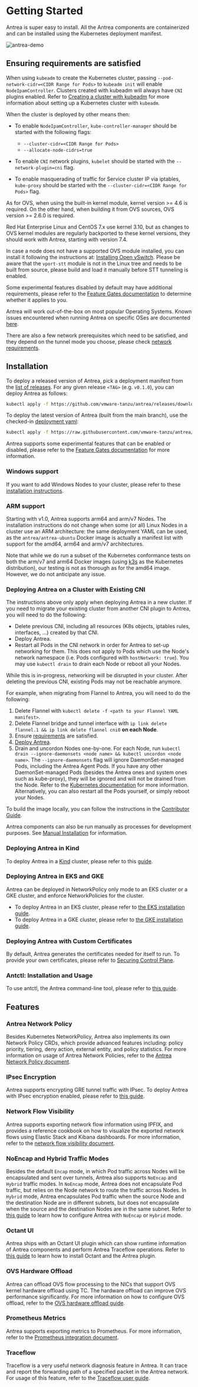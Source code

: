 # Getting Started

Antrea is super easy to install. All the Antrea components are
containerized and can be installed using the Kubernetes deployment
manifest.

![antrea-demo](https://user-images.githubusercontent.com/2495809/94325574-e7876500-ff53-11ea-9ecd-6dedef339fac.gif)

## Ensuring requirements are satisfied

When using `kubeadm` to create the Kubernetes cluster, passing
`--pod-network-cidr=<CIDR Range for Pods>` to `kubeadm init` will enable
`NodeIpamController`. Clusters created with kubeadm will always have
`CNI` plugins enabled. Refer to
[Creating a cluster with kubeadm](https://kubernetes.io/docs/setup/production-environment/tools/kubeadm/create-cluster-kubeadm)
for more information about setting up a Kubernetes cluster with `kubeadm`.

When the cluster is deployed by other means then:

* To enable `NodeIpamController`, `kube-controller-manager` should be started
with the following flags:
  - `--cluster-cidr=<CIDR Range for Pods>`
  - `--allocate-node-cidrs=true`

* To enable `CNI` network plugins, `kubelet` should be started with the
`--network-plugin=cni` flag.

* To enable masquerading of traffic for Service cluster IP via iptables,
`kube-proxy` should be started with the `--cluster-cidr=<CIDR Range for Pods>`
flag.

As for OVS, when using the built-in kernel module, kernel version >= 4.6 is
required. On the other hand, when building it from OVS sources, OVS
version >= 2.6.0 is required.

Red Hat Enterprise Linux and CentOS 7.x use kernel 3.10, but as changes to
OVS kernel modules are regularly backported to these kernel versions, they
should work with Antrea, starting with version 7.4.

In case a node does not have a supported OVS module installed,
you can install it following the instructions at:
[Installing Open vSwitch](https://docs.openvswitch.org/en/latest/intro/install).
Please be aware that the `vport-stt` module is not in the Linux tree and needs to be
built from source, please build and load it manually before STT tunneling is enabled.

Some experimental features disabled by default may have additional requirements,
please refer to the [Feature Gates documentation](feature-gates.md) to determine
whether it applies to you.

Antrea will work out-of-the-box on most popular Operating Systems. Known issues
encountered when running Antrea on specific OSes are documented
[here](os-issues.md).

There are also a few network prerequisites which need to be satisfied, and they depend
on the tunnel mode you choose, please check [network requirements](./network-requirements.md).

## Installation

To deploy a released version of Antrea, pick a deployment manifest from the
[list of releases](https://github.com/vmware-tanzu/antrea/releases). For any
given release `<TAG>` (e.g. `v0.1.0`), you can deploy Antrea as follows:

```bash
kubectl apply -f https://github.com/vmware-tanzu/antrea/releases/download/<TAG>/antrea.yml
```

To deploy the latest version of Antrea (built from the main branch), use the
checked-in [deployment yaml](/build/yamls/antrea.yml):

```bash
kubectl apply -f https://raw.githubusercontent.com/vmware-tanzu/antrea/main/build/yamls/antrea.yml
```

Antrea supports some experimental features that can be enabled or disabled,
please refer to the [Feature Gates documentation](feature-gates.md) for more
information.

### Windows support

If you want to add Windows Nodes to your cluster, please refer to these
[installation instructions](windows.md).

### ARM support

Starting with v1.0, Antrea supports arm64 and arm/v7 Nodes. The installation
instructions do not change when some (or all) Linux Nodes in a cluster use an
ARM architecture: the same deployment YAML can be used, as the
`antrea/antrea-ubuntu` Docker image is actually a manifest list with support for
the amd64, arm64 and arm/v7 architectures.

Note that while we do run a subset of the Kubernetes conformance tests on both
the arm/v7 and arm64 Docker images (using [k3s](https://k3s.io/) as the
Kubernetes distribution), our testing is not as thorough as for the amd64
image. However, we do not anticipate any issue.

### Deploying Antrea on a Cluster with Existing CNI

The instructions above only apply when deploying Antrea in a new cluster. If you
need to migrate your existing cluster from another CNI plugin to Antrea, you
will need to do the following:

* Delete previous CNI, including all resources (K8s objects, iptables rules,
interfaces, ...) created by that CNI.
* Deploy Antrea.
* Restart all Pods in the CNI network in order for Antrea to set-up networking
for them. This does not apply to Pods which use the Node's network namespace
(i.e. Pods configured with `hostNetwork: true`). You may use `kubectl drain` to
drain each Node or reboot all your Nodes.

While this is in-progress, networking will be disrupted in your cluster. After
deleting the previous CNI, existing Pods may not be reachable anymore.

For example, when migrating from Flannel to Antrea, you will need to do the
following:

1. Delete Flannel with `kubectl delete -f <path to your Flannel YAML manifest>`.
2. Delete Flannel bridge and tunnel interface with `ip link delete flannel.1 &&
ip link delete flannel cni0` **on each Node**.
3. Ensure [requirements](#ensuring-requirements-are-satisfied) are satisfied.
4. [Deploy Antrea](#installation).
5. Drain and uncordon Nodes one-by-one. For each Node, run `kubectl drain
--ignore-daemonsets <node name> && kubectl uncordon <node name>`. The
`--ignore-daemonsets` flag will ignore DaemonSet-managed Pods, including the
Antrea Agent Pods. If you have any other DaemonSet-managed Pods (besides the
Antrea ones and system ones such as kube-proxy), they will be ignored and will
not be drained from the Node. Refer to the [Kubernetes
documentation](https://kubernetes.io/docs/tasks/administer-cluster/safely-drain-node/)
for more information. Alternatively, you can also restart all the Pods yourself,
or simply reboot your Nodes.

To build the image locally, you can follow the instructions in the [Contributor
Guide](../CONTRIBUTING.md#building-and-testing-your-change).

Antrea components can also be run manually as processes for development
purposes. See [Manual Installation](contributors/manual-installation.md) for
information.

### Deploying Antrea in Kind

To deploy Antrea in a [Kind](https://github.com/kubernetes-sigs/kind) cluster,
please refer to this [guide](kind.md).

### Deploying Antrea in EKS and GKE

Antrea can be deployed in NetworkPolicy only mode to an EKS cluster or a GKE
cluster, and enforce NetworkPolicies for the cluster.

* To deploy Antrea in an EKS cluster, please refer to [the EKS installation guide](eks-installation.md).
* To deploy Antrea in a GKE cluster, please refer to [the GKE installation guide](gke-installation.md).

### Deploying Antrea with Custom Certificates

By default, Antrea generates the certificates needed for itself to run. To
provide your own certificates, please refer to [Securing Control Plane](securing-control-plane.md).

### Antctl: Installation and Usage

To use antctl, the Antrea command-line tool, please refer to [this guide](antctl.md).

## Features

### Antrea Network Policy

Besides Kubernetes NetworkPolicy, Antrea also implements its own Network Policy
CRDs, which provide advanced features including: policy priority, tiering, deny
action, external entity, and policy statistics. For more information on usage of
Antrea Network Policies, refer to the [Antrea Network Policy document](antrea-network-policy.md).

### IPsec Encryption

Antrea supports encrypting GRE tunnel traffic with IPsec. To deploy Antrea with
IPsec encryption enabled, please refer to [this guide](ipsec-tunnel.md).

### Network Flow Visibility

Antrea supports exporting network flow information using IPFIX, and provides a
reference cookbook on how to visualize the exported network flows using Elastic
Stack and Kibana dashboards. For more information, refer to the [network flow
visibility document](network-flow-visibility.md).

### NoEncap and Hybrid Traffic Modes

Besides the default `Encap` mode, in which Pod traffic across Nodes will be
encapsulated and sent over tunnels, Antrea also supports `NoEncap` and `Hybrid`
traffic modes. In `NoEncap` mode, Antrea does not encapsulate Pod traffic, but
relies on the Node network to route the traffic across Nodes. In `Hybrid` mode,
Antrea encapsulates Pod traffic when the source Node and the destination Node
are in different subnets, but does not encapsulate when the source and the
destination Nodes are in the same subnet. Refer to [this guide](noencap-hybrid-modes.md)
to learn how to configure Antrea with `NoEncap` or `Hybrid` mode.

### Octant UI

Antrea ships with an Octant UI plugin which can show runtime information of Antrea
components and perform Antrea Traceflow operations. Refer to [this guide](octant-plugin-installation.md)
to learn how to install Octant and the Antrea plugin.

### OVS Hardware Offload

Antrea can offload OVS flow processing to the NICs that support OVS kernel
hardware offload using TC. The hardware offload can improve OVS performance
significantly. For more information on how to configure OVS offload, refer to
the [OVS hardware offload guide](ovs-offload.md).

### Prometheus Metrics

Antrea supports exporting metrics to Prometheus. For more information, refer to
the [Prometheus integration document](prometheus-integration.md).

### Traceflow

Traceflow is a very useful network diagnosis feature in Antrea. It can trace
and report the forwarding path of a specified packet in the Antrea network.
For usage of this feature, refer to the [Traceflow user guide](traceflow-guide.md).
